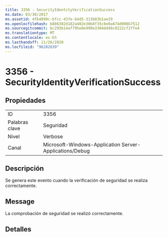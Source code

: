```yaml
---
title: 3356 - SecurityIdentityVerificationSuccess
ms.date: 03/30/2017
ms.assetid: 4fb4899c-bfcc-437e-b4d5-313b83b1ae29
ms.openlocfilehash: b886302d182a402e30b8f35c6e0a674d008b7512
ms.sourcegitcommit: bc293b14af795e0e999e3304dd40c0222cf2ffe4
ms.translationtype: MT
ms.contentlocale: es-ES
ms.lasthandoff: 11/26/2020
ms.locfileid: "96282639"
---
```

# <a name="3356---securityidentityverificationsuccess"></a>3356 - SecurityIdentityVerificationSuccess

## <a name="properties"></a>Propiedades  
  
|||  
|-|-|  
|ID|3356|  
|Palabras clave|Seguridad|  
|Nivel|Verbose|  
|Canal|Microsoft-Windows-Application Server-Applications/Debug|  
  
## <a name="description"></a>Descripción  

 Se genera este evento cuando la verificación de seguridad se realiza correctamente.  
  
## <a name="message"></a>Message  

 La comprobación de seguridad se realizó correctamente.  
  
## <a name="details"></a>Detalles
